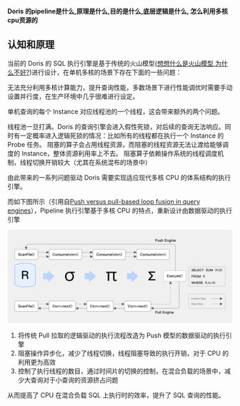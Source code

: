 **Doris 的pipeline是什么,原理是什么,目的是什么,底层逻辑是什么, 怎么利用多核cpu资源的**

## 认知和原理
当前的 Doris 的 SQL 执行引擎是基于传统的火山模型([想想什么是火山模型,为什么不好?](huoshan_arc.md))进行设计，在单机多核的场景下存在下面的一些问题：

无法充分利用多核计算能力，提升查询性能，多数场景下进行性能调优时需要手动设置并行度，在生产环境中几乎很难进行设定。

单机查询的每个 Instance 对应线程池的一个线程，这会带来额外的两个问题。

线程池一旦打满。Doris 的查询引擎会进入假性死锁，对后续的查询无法响应。同时有一定概率进入逻辑死锁的情况：比如所有的线程都在执行一个 Instance 的 Probe 任务。
阻塞的算子会占用线程资源，而阻塞的线程资源无法让渡给能够调度的 Instance，整体资源利用率上不去。
阻塞算子依赖操作系统的线程调度机制，线程切换开销较大（尤其在系统混布的场景中）

由此带来的一系列问题驱动 Doris 需要实现适应现代多核 CPU 的体系结构的执行引擎。

而如下图所示（引用自[Push versus pull-based loop fusion in query engines](jfp_1800010a (cambridge.org))），Pipeline 执行引擎基于多核 CPU 的特点，重新设计由数据驱动的执行引擎

![alt text](image.png)

1. 将传统 Pull 拉取的逻辑驱动的执行流程改造为 Push 模型的数据驱动的执行引擎
2. 阻塞操作异步化，减少了线程切换，线程阻塞导致的执行开销，对于 CPU 的利用更为高效
3. 控制了执行线程的数目，通过时间片的切换的控制，在混合负载的场景中，减少大查询对于小查询的资源挤占问题

从而提高了 CPU 在混合负载 SQL 上执行时的效率，提升了 SQL 查询的性能。

